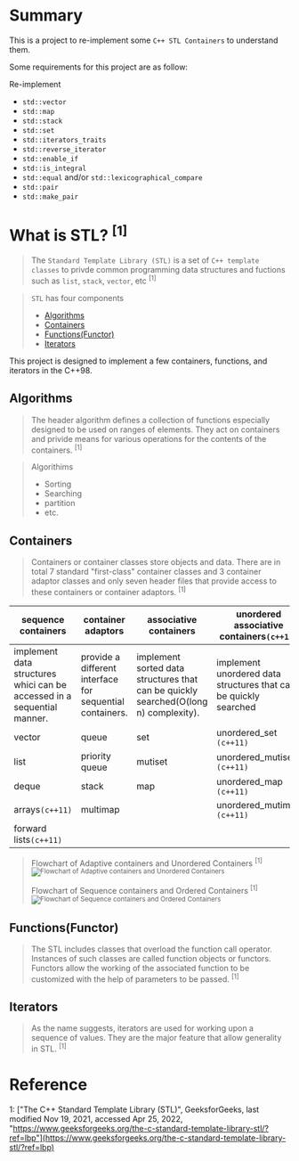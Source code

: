 # Summary

This is a project to re-implement some `C++ STL Containers` to understand them.

Some requirements for this project are as follow:

Re-implement 

+ `std::vector`
+ `std::map`
+ `std::stack`
+ `std::set`
+ `std::iterators_traits`
+ `std::reverse_iterator`
+ `std::enable_if`
+ `std::is_integral`
+ `std::equal` and/or `std::lexicographical_compare`
+ `std::pair`
+ `std::make_pair`

# What is STL? <sup>[1]

> The `Standard Template Library (STL)` is a set of `C++ template classes` to privde common programming data structures and fuctions such as `list`, `stack`, `vector`, etc <sup>[1]

> `STL` has four components
> + [Algorithms](#algorithms)
> + [Containers](#containers)
> + [Functions(Functor)](#functionsfunctor)
> + [Iterators](#iterators)

This project is designed to implement a few containers, functions, and iterators in the C++98.

## Algorithms

> The header algorithm defines a collection of functions especially designed to be used on ranges of elements. They act on containers and privide means for various operations for the contents of the containers. <sup>[1]

> Algorithims
>	+ Sorting
> 	+ Searching
> 	+ partition
> 	+ etc.

## Containers

> Containers or container classes store objects and data. There are in total 7 standard "first-class" container classes and 3 container adaptor classes and only seven header files that provide access to these containers or container adaptors. <sup>[1]

| sequence containers                                                     | container adaptors                                       | associative containers                                                               | unordered associative containers`(c++11)`                        |
| ----------------------------------------------------------------------- | -------------------------------------------------------- | ------------------------------------------------------------------------------------ | ---------------------------------------------------------------- |
| implement data structures whici can be accessed in a sequential manner. | provide a different interface for sequential containers. | implement sorted data structures that can be quickly searched(O(long n) complexity). | implement unordered data structures that can be quickly searched |
| vector                                                                  | queue                                                    | set                                                                                  | unordered_set `(c++11)`                                          |
| list                                                                    | priority queue                                           | mutiset                                                                              | unordered_mutiset `(c++11)`                                      |
| deque                                                                   | stack                                                    | map                                                                                  | unordered_map `(c++11)`                                          |
| arrays`(c++11)`                                                         | multimap                                                 |                                                                                      | unordered_mutimap `(c++11)`                                      |
| forward lists`(c++11)`                                                  |

> Flowchart of Adaptive containers and Unordered Containers <sup>[1]
>![Flowchart of Adaptive containers and Unordered Containers](https://media.geeksforgeeks.org/wp-content/uploads/20191111161536/Screenshot-from-2019-11-11-16-13-18.png)
>
> Flowchart of Sequence containers and Ordered Containers <sup>[1]
>![Flowchart of Sequence containers and Ordered Containers](https://media.geeksforgeeks.org/wp-content/uploads/20191111161627/Screenshot-from-2019-11-11-16-15-07.png)

## Functions(Functor)

> The STL includes classes that overload the function call operator. Instances of such classes are called function objects or functors. Functors allow the working of the associated function to be customized with the help of parameters to be passed. <sup>[1]

## Iterators

> As the name suggests, iterators are used for working upon a sequence of values. They are the major feature that allow generality in STL. <sup>[1]
# Reference
<a nmae="what-is-stl">1</a>: ["The C++ Standard Template Library (STL)", GeeksforGeeks, last modified Nov 19, 2021, accessed Apr 25, 2022, "https://www.geeksforgeeks.org/the-c-standard-template-library-stl/?ref=lbp"](https://www.geeksforgeeks.org/the-c-standard-template-library-stl/?ref=lbp)
